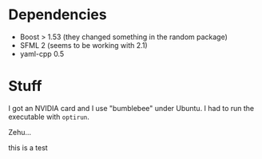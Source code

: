 Dependencies
============

 * Boost > 1.53 (they changed something in the random package)
 * SFML 2 (seems to be working with 2.1)
 * yaml-cpp 0.5

Stuff
=====

I got an NVIDIA card and I use "bumblebee" under Ubuntu. I had to run the
executable with `optirun`.

Zehu...

this is a test

